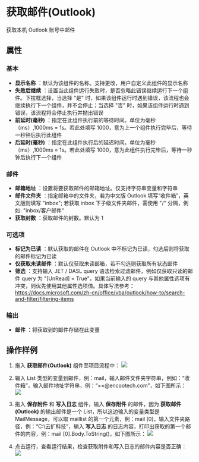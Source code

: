 # 获取邮件(Outlook)

获取本机 Outlook 账号中邮件

## 属性

### 基本

- **显示名称** ：默认为该组件的名称。支持更改，用户自定义此组件的显示名称
- **失败后继续** ：设置当此组件运行失败时，是否忽略此错误继续运行下一个组件。下拉框选择，当选择 "是" 时，如果该组件运行时遇到错误，该流程也会继续执行下一个组件，并不会停止；当选择 "否" 时，如果该组件运行时遇到错误，该流程将会停止执行并抛出错误
- **前延时(毫秒)** ：指定在此组件执行前的等待时间。单位为毫秒（ms）,1000ms = 1s。若此处填写 1000，意为上一个组件执行完毕后，等待一秒钟后执行此组件
- **后延时(毫秒)** ：指定在此组件执行后的延迟时间。单位为毫秒（ms）,1000ms = 1s。若此处填写 1000，意为此组件执行完毕后，等待一秒钟后执行下一个组件

### 邮件

- **邮箱地址** ：设置将要获取邮件的邮箱地址。仅支持字符串变量和字符串
- **邮件文件夹** ：指定邮箱中的文件夹，若为中文版 Outlook 填写“收件箱”，英文版则填写 "inbox"; 若获取 inbox 下子级文件夹邮件，需使用 "/" 分隔，例如: "inbox/客户邮件"
- **获取封数** ：获取邮件的封数。默认为 1

### 可选项

- **标记为已读** ：默认获取的邮件在 Outlook 中不标记为已读，勾选后则将获取的邮件标记为已读
- **仅获取未读邮件** ：默认仅获取未读邮箱，若不勾选则获取所有状态邮件
- **筛选** ：支持输入 JET / DASL query 语法检索过滤邮件，例如仅获取只读的邮件 query 为 "[UnRead] = True"，如果当前输入的 query 与其他属性选项有冲突，则优先使用其他属性选项值。具体写法参考：https://docs.microsoft.com/zh-cn/office/vba/outlook/how-to/search-and-filter/filtering-items

### 输出

- **邮件** ：将获取到的邮件存储在此变量

## 操作样例

1. 拖入 **获取邮件(Outlook)** 组件至项目流程中：
![](https://docimages.blob.core.chinacloudapi.cn/images/Activities/GetOutlookMail20201222.png)

2. 输入 List <MailMessage> 类型的变量到邮件，例：mail，输入邮件文件夹字符串，例如：“收件箱”，输入邮件地址字符串，例：“××@encootech.com”，如下图所示：
![](https://docimages.blob.core.chinacloudapi.cn/images/Activities/GetOutlookMail2020122202.png)

3. 拖入 **保存附件** 和 **写入日志** 组件，输入 **保存附件** 的邮件，因为 **获取邮件(Outlook)** 的输出邮件是一个 List，所以这边输入的变量类型是 MailMessage，可以取 maillist 的第一个元素，例：mail [0]，输入文件夹路径，例：“C:\\云扩科技”，输入 **写入日志** 的日志内容，打印出获取的第一个邮件的内容，例：mail [0].Body.ToString()，如下图所示：
![](https://docimages.blob.core.chinacloudapi.cn/images/Activities/GetOutlookMail2020122203.png)

4. 点击运行，查看运行结果，检查获取附件和写入日志的邮件内容是否正确：
![](https://docimages.blob.core.chinacloudapi.cn/images/Activities/GetOutlookMail2020122204.png)